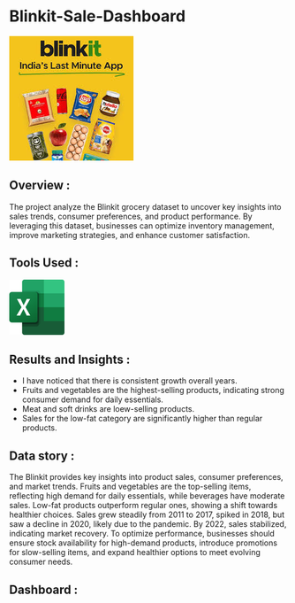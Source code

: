 # Blinkit-Sale-Dashboard
   <img src="https://github.com/vaishu-08/Blinkit-Sale-Dashboard/blob/main/Blinkit%20l.jpg" >

## Overview :
The project analyze the Blinkit grocery dataset to uncover key insights into sales trends, consumer preferences, and product performance. By leveraging this dataset, businesses can optimize inventory management, improve marketing strategies, and enhance customer satisfaction.
## Tools Used :
<img src="https://github.com/vaishu-08/Blinkit-Sale-Dashboard/blob/main/Microsoft_Office_Excel.png" width=100 height=100>

## Results and Insights :
- I have noticed that there is consistent growth overall years.
- Fruits and vegetables are the highest-selling products, indicating strong consumer demand for daily essentials.
- Meat and soft drinks are loew-selling products.
- Sales for the low-fat category are significantly higher than regular products.

## Data story :
The Blinkit provides key insights into product sales, consumer preferences, and market trends. Fruits and vegetables are the top-selling items, reflecting high demand for daily essentials, while beverages have moderate sales. Low-fat products outperform regular ones, showing a shift towards healthier choices. Sales grew steadily from 2011 to 2017, spiked in 2018, but saw a decline in 2020, likely due to the pandemic. By 2022, sales stabilized, indicating market recovery. To optimize performance, businesses should ensure stock availability for high-demand products, introduce promotions for slow-selling items, and expand healthier options to meet evolving consumer needs. 

 ## Dashboard :
 
